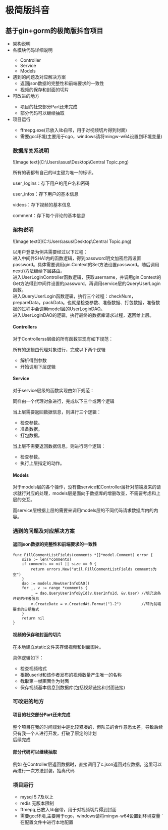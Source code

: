# 极简版抖音
## 基于gin+gorm的极简版抖音项目

<ul>
<li>架构说明</li>
<li>各模块代码详细说明</li>
<ul>
<li>Controller</li>
<li>Service</li>
<li>Models</li>
</ul>
<li>遇到的问题及对应解决方案
<ul>
<li>返回json数据的完整性和前端要求的一致性</li>
<li>视频的保存和封面的切片</li>
</ul>
</li>
<li>可改进的地方</li>
<ul>
<li>项目的社交部分Part还未完成</li>
<li>部分代码可以继续抽取</li>
</ul>
<li>项目运行</li>
<ul>
<li>ffmepg.exe(已放入lib自带，用于对视频切片得到封面)</li>
<li>需要gcc环境(主要用于cgo，windows请将mingw-w64设置到环境变量)</li>
</ul>


### 数据库关系说明
![Image text](C:\Users\asus\Desktop\Central Topic.png)

所有的表都有自己的id主键为唯一的标识。

user_logins：存下用户的用户名和密码

user_infos：存下用户的基本信息

videos：存下视频的基本信息

comment：存下每个评论的基本信息

### 架构说明

![Image text0](C:\Users\asus\Desktop\Central Topic.png)

以用户登录为例共需要经过以下过程：
</br>
进入中间件SHA1内的函数逻辑，得到password明文加密后再设置password。具体需要调用gin.Context的Set方法设置password。随后调用next()方法继续下层路由。</br>
进入UserLoginController函数逻辑，获取username，并调用gin.Context的Get方法得到中间件设置的password。再调用service层的QueryUserLogin函数。</br>
进入QueryUserLogin函数逻辑，执行三个过程：checkNum，prepareData，packData。也就是检查参数、准备数据、打包数据，准备数据的过程中会调用model层的UserLoginDAO。</br>
进入UserLoginDAO的逻辑，执行最终的数据库请求过程，返回给上层。


#### Controllers
对于Controllerss层级的所有函数实现有如下规范：

所有的逻辑由代理对象进行，完成以下两个逻辑

- 解析得到参数
- 开始调用下层逻辑

#### Service
对于service层级的函数实现由如下规范：

同样由一个代理对象进行，完成以下三个或两个逻辑

当上层需要返回数据信息，则进行三个逻辑：

- 检查参数。
- 准备数据。
- 打包数据。

当上层不需要返回数据信息，则进行两个逻辑：

- 检查参数。
- 执行上层指定的动作。

#### Models
对于models层的各个操作，没有像service和Controller层针对前端发来的请求就行对应的处理，models层是面向于数据库的增删改查，不需要考虑和上层的交互。

而service层根据上层的需要来调用models层的不同代码请求数据库内的内容。

### 遇到的问题及对应解决方案
#### 返回json数据的完整性和前端要求的一致性
```
func FillCommentListFields(comments *[]*model.Comment) error {
	size := len(*comments)
	if comments == nil || size == 0 {
		return errors.New("util.FillCommentListFields comments为空")
	}
	dao := models.NewUserInfoDAO()
	for _, v := range *comments {
		_ = dao.QueryUserInfoById(v.UserInfoId, &v.User) //填充这条评论的作者信息
		v.CreateDate = v.CreatedAt.Format("1-2")         //转为前端要求的日期格式
	}
	return nil
}
```

#### 视频的保存和封面的切片

在本地建立static文件夹存储视频和封面图片。

具体逻辑如下：

- 检查视频格式
- 根据userId和该作者发布的视频数量产生唯一的名称
- 截取第一帧画面作为封面
- 保存视频基本信息到数据库(包括视频链接和封面链接)

### 可改进的地方
#### 项目的社交部分Part还未完成
整个项目在我的时间规划中是比较紧凑的，但队员的合作意愿太差，导致后续只有我一个人进行开发，打破了原定的计划</br>
后续完成
#### 部分代码可以继续抽取
例如 在Controller层返回数据时，直接调用了c.json返回对应数据，这里可以再进行一次方法封装，抽离代码

### 项目运行
- mysql 5.7及以上
- redis 无版本限制
- ffmepg,已放入lib自带，用于对视频切片得到封面
- 需要gcc环境,主要用于cgo，windows请将mingw-w64设置到环境变量
` 在配置文件中进行本地配置
